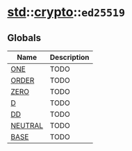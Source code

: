 # [std](./../../std.md)::[crypto](./../crypto.md)::`ed25519`
## Globals
|Name|Description|
|----|-----------|
|[ONE](#todo)|TODO|
|[ORDER](#todo)|TODO|
|[ZERO](#todo)|TODO|
|[D](#todo)|TODO|
|[DD](#todo)|TODO|
|[NEUTRAL](#todo)|TODO|
|[BASE](#todo)|TODO|
